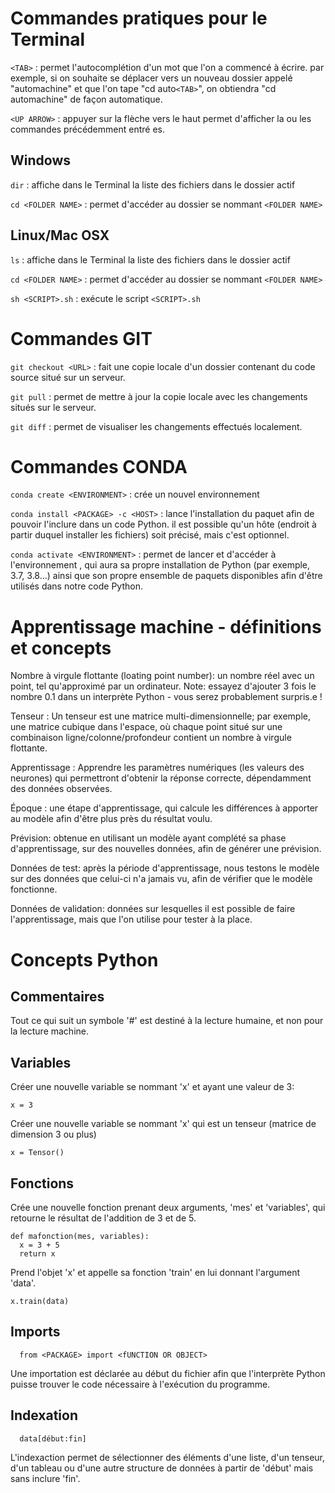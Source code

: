 # Commandes pratiques pour le Terminal

  `<TAB>` : permet l'autocomplétion d'un mot que l'on a commencé à écrire. par exemple, si on souhaite se déplacer
  vers un nouveau dossier appelé "automachine" et que l'on tape "cd auto`<TAB>`", on obtiendra "cd automachine" de façon
  automatique.
  
  `<UP ARROW>` : appuyer sur la flèche vers le haut permet d'afficher la ou les commandes précédemment entré es.
  
## Windows

  `dir` : affiche dans le Terminal la liste des fichiers dans le dossier actif

  `cd <FOLDER NAME>` : permet d'accéder au dossier se nommant `<FOLDER NAME>`


## Linux/Mac OSX

  `ls` : affiche dans le Terminal la liste des fichiers dans le dossier actif

  `cd <FOLDER NAME>` : permet d'accéder au dossier se nommant `<FOLDER NAME>`

  `sh <SCRIPT>.sh` : exécute le script `<SCRIPT>.sh`


# Commandes GIT

  `git checkout <URL>` : fait une copie locale d'un dossier contenant du code source situé sur un serveur.
  
  `git pull` : permet de mettre à jour la copie locale avec les changements situés sur le serveur.

  `git diff` : permet de visualiser les changements effectués localement.

# Commandes CONDA

  `conda create <ENVIRONMENT>` : crée un nouvel environnement

  `conda install <PACKAGE> -c <HOST>` : lance l'installation du paquet <PACKAGE> afin de pouvoir l'inclure dans un code 
  Python. il est possible qu'un hôte <HOST> (endroit à partir duquel installer les fichiers) soit précisé, mais c'est optionnel.
  
  `conda activate <ENVIRONMENT>` : permet de lancer et d'accéder à l'environnement <ENVIRONMENT>, qui aura sa propre
  installation de Python (par exemple, 3.7, 3.8...) ainsi que son propre ensemble de paquets disponibles afin d'être
  utilisés dans notre code Python.
  
# Apprentissage machine - définitions et concepts

  Nombre à virgule flottante (loating point number): un nombre réel avec un point, tel qu'approximé par un ordinateur.
    Note: essayez d'ajouter 3 fois le nombre 0.1 dans un interprète Python - vous serez probablement surpris.e !

  Tenseur : Un tenseur est une matrice multi-dimensionnelle; par exemple, une matrice cubique dans l'espace, où chaque
  point situé sur une combinaison ligne/colonne/profondeur contient un nombre à virgule flottante.

  Apprentissage : Apprendre les paramètres numériques (les valeurs des neurones) qui permettront d'obtenir la réponse
    correcte, dépendamment des données observées.

  Époque : une étape d'apprentissage, qui calcule les différences à apporter au modèle afin d'être plus près du résultat voulu.

  Prévision: obtenue en utilisant un modèle ayant complété sa phase d'apprentissage, sur des nouvelles données, afin de générer une prévision.

  Données de test: après la période d'apprentissage, nous testons le modèle sur des données que celui-ci n'a jamais vu, afin de vérifier que le modèle fonctionne.

  Données de validation: données sur lesquelles il est possible de faire l'apprentissage, mais que l'on utilise pour tester à la place.

# Concepts Python

## Commentaires
  
  Tout ce qui suit un symbole '#' est destiné à la lecture humaine, et non pour la lecture machine.

## Variables

  Créer une nouvelle variable se nommant 'x' et ayant une valeur de 3:

    x = 3 

  Créer une nouvelle variable se nommant 'x' qui est un tenseur (matrice de dimension 3 ou plus)
    
    x = Tensor() 
  
## Fonctions

  Crée une nouvelle fonction prenant deux arguments, 'mes' et 'variables', qui retourne le résultat de l'addition de 3 et de 5.

    def mafonction(mes, variables): 
      x = 3 + 5
      return x
    
  Prend l'objet 'x' et appelle sa fonction 'train' en lui donnant l'argument 'data'.
    
    x.train(data) 

## Imports
          
      from <PACKAGE> import <fUNCTION OR OBJECT> 
  
  Une importation est déclarée au début du fichier afin que l'interprète Python puisse trouver le code nécessaire à l'exécution du programme.

## Indexation
  
      data[début:fin]
      
  L'indexaction permet de sélectionner des éléments d'une liste, d'un tenseur, d'un tableau ou d'une autre structure de données à partir de 'début' mais sans inclure 'fin'.
